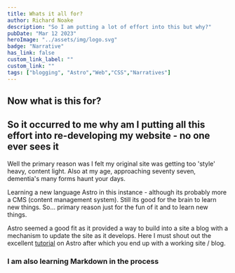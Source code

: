 ```yaml
---
title: Whats it all for?
author: Richard Noake
description: "So I am putting a lot of effort into this but why?"
pubDate: "Mar 12 2023"
heroImage: "../assets/img/logo.svg"
badge: "Narrative"
has_link: false
custom_link_label: ""
custom_link: ""
tags: ["blogging", "Astro","Web","CSS","Narratives"]
---
```


## Now what is this for?

## So it occurred to me why am I putting all this effort into re-developing my website - no one ever sees it

Well the primary reason was I felt my original site was getting too 'style' heavy, content light. Also at my age, approaching seventy seven, dementia's many forms haunt your days.

Learning a new language Astro in this instance - although its probably more a CMS (content management system). Still its good for the brain to learn new things. So... primary reason just for the fun of it and to learn new things.

Astro seemed a good fit as it  provided a way to build into a site a blog with a mechanism to update the site as it develops. Here I must shout out the excellent [tutorial](https://docs.astro.build/en/tutorial/0-introduction/) on Astro after which you end up with a working site / blog.

### I am also learning Markdown in the process
